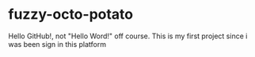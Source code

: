 # fuzzy-octo-potato
Hello GitHub!, not "Hello Word!" off course. This is my first project since i was been sign in this platform
